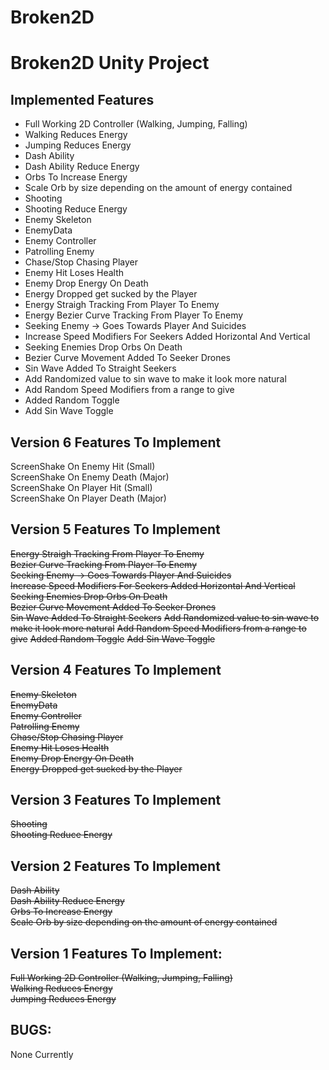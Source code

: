 # Broken2D
# Broken2D Unity Project

## Implemented Features
* Full Working 2D Controller (Walking, Jumping, Falling)
* Walking Reduces Energy
* Jumping Reduces Energy
* Dash Ability
* Dash Ability Reduce Energy
* Orbs To Increase Energy
* Scale Orb by size depending on the amount of energy contained
* Shooting
* Shooting Reduce Energy
* Enemy Skeleton
* EnemyData
* Enemy Controller
* Patrolling Enemy
* Chase/Stop Chasing Player
* Enemy Hit Loses Health
* Enemy Drop Energy On Death
* Energy Dropped get sucked by the Player
* Energy Straigh Tracking From Player To Enemy
* Energy Bezier Curve Tracking From Player To Enemy
* Seeking Enemy -> Goes Towards Player And Suicides
* Increase Speed Modifiers For Seekers Added Horizontal And Vertical
* Seeking Enemies Drop Orbs On Death
* Bezier Curve Movement Added To Seeker Drones
* Sin Wave Added To Straight Seekers
* Add Randomized value to sin wave to make it look more natural
* Add Random Speed Modifiers from a range to give
* Added Random Toggle
* Add Sin Wave Toggle

## Version 6 Features To Implement
ScreenShake On Enemy Hit (Small)\
ScreenShake On Enemy Death (Major)\
ScreenShake On Player Hit (Small)\
ScreenShake On Player Death (Major)

## Version 5 Features To Implement
~~Energy Straigh Tracking From Player To Enemy~~\
~~Bezier Curve Tracking From Player To Enemy~~\
~~Seeking Enemy -> Goes Towards Player And Suicides~~\
~~Increase Speed Modifiers For Seekers Added Horizontal And Vertical~~
~~Seeking Enemies Drop Orbs On Death~~\
~~Bezier Curve Movement Added To Seeker Drones~~\
~~Sin Wave Added To Straight Seekers~~
~~Add Randomized value to sin wave to make it look more natural~~
~~Add Random Speed Modifiers from a range to give~~
~~Added Random Toggle~~
~~Add Sin Wave Toggle~~

## Version 4 Features To Implement
~~Enemy Skeleton~~\
~~EnemyData~~\
~~Enemy Controller~~\
~~Patrolling Enemy~~\
~~Chase/Stop Chasing Player~~\
~~Enemy Hit Loses Health~~\
~~Enemy Drop Energy On Death~~\
~~Energy Dropped get sucked by the Player~~

## Version 3 Features To Implement
~~Shooting~~\
~~Shooting Reduce Energy~~

## Version 2 Features To Implement
~~Dash Ability~~\
~~Dash Ability Reduce Energy~~\
~~Orbs To Increase Energy~~\
~~Scale Orb by size depending on the amount of energy contained~~

## Version 1 Features To Implement:
~~Full Working 2D Controller (Walking, Jumping, Falling)~~\
~~Walking Reduces Energy~~\
~~Jumping Reduces Energy~~

## BUGS:
None Currently